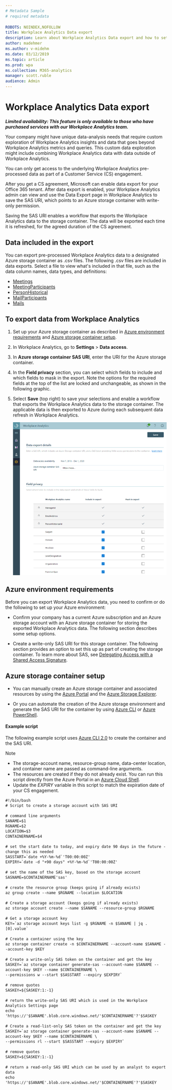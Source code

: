 ```yaml
---
# Metadata Sample
# required metadata

ROBOTS: NOINDEX,NOFOLLOW
title: Workplace Analytics Data export
description: Learn about Workplace Analytics Data export and how to set up and use it
author: madehmer
ms.author: v-midehm
ms.date: 03/12/2019
ms.topic: article
ms.prod: wpa
ms.collection: M365-analytics
manager: scott.ruble
audience: Admin
---
```


# Workplace Analytics Data export

_**Limited availability: This feature is only available to those who have purchased services with our Workplace Analytics team.**_

Your company might have unique data-analysis needs that require custom exploration of Workplace Analytics insights and data that goes beyond Workplace Analytics metrics and queries. This custom data exploration might include combining Workplace Analytics data with data outside of Workplace Analytics.

You can only get access to the underlying Workplace Analytics pre-processed data as part of a Customer Service (CS) engagement.

After you get a CS agreement, Microsoft can enable data export for your Office 365 tenant. After data export is enabled, your Workplace Analytics admin can view and use the Data Export page in Workplace Analytics to save the SAS URI, which points to an Azure storage container with write-only permission.

Saving the SAS URI enables a workflow that exports the Workplace Analytics data to the storage container. The data will be exported each time it is refreshed, for the agreed duration of the CS agreement.

## Data included in the export

You can export pre-processed Workplace Analytics data to a designated Azure storage container as .csv files. The following .csv files are included in data exports. Select a file to view what's included in that file, such as the data column names, data types, and definitions:

* [Meetings](./Meetings.md)
* [MeetingParticipants](./MeetingParticipants.md)
* [PersonHistorical](./PersonHistorical.md)
* [MailParticipants](./MailParticipants.md)
* [Mails](./Mails.md)

## To export data from Workplace Analytics

1. Set up your Azure storage container as described in [Azure environment requirements](#azure-environment-requirements) and [Azure storage container setup](#azure-storage-container-setup).
2. In Workplace Analytics, go to **Settings** > **Data access**.
3. In **Azure storage container SAS URI**, enter the URI for the Azure storage container. 
4. In the **Field privacy** section, you can select which fields to include and which fields to mask in the export. Note the options for the required fields at the top of the list are locked and unchangeable, as shown in the following graphic.
5. Select **Save** (top right) to save your selections and enable a workflow that exports the Workplace Analytics data to the storage container. The applicable data is then exported to Azure during each subsequent data refresh in Workplace Analytics.

   ![Workplace Analytics data export settings page](./images/data-export.png)

## Azure environment requirements

Before you can export Workplace Analytics data, you need to confirm or do the following to set up your Azure environment:

* Confirm your company has a current Azure subscription and an Azure storage account with an Azure storage container for storing the exported Workplace Analytics data. The following section describes some setup options.

* Create a write-only SAS URI for this storage container. The following section provides an option to set this up as part of creating the storage container. To learn more about SAS, see [Delegating Access with a Shared Access Signature](https://docs.microsoft.com/rest/api/storageservices/delegating-access-with-a-shared-access-signature).

## Azure storage container setup

* You can manually create an Azure storage container and associated resources by using the [Azure Portal](https://portal.azure.com) and the [Azure Storage Explorer](https://azure.microsoft.com/features/storage-explorer/).

* Or you can automate the creation of the Azure storage environment and generate the SAS URI for the container by using [Azure CLI](https://docs.microsoft.com/cli/azure/get-started-with-azure-cli?view=azure-cli-latest) or [Azure PowerShell](https://docs.microsoft.com/azure/storage/common/storage-powershell-guide-full).

#### Example script
The following example script uses [Azure CLI 2.0](https://docs.microsoft.com/cli/azure/get-started-with-azure-cli?view=azure-cli-latest) to create the container and the SAS URI.

> [!Note]
> * The storage-account name, resource-group name, data-center location, and container name are passed as command-line arguments.
> * The resources are created if they do not already exist. You can run this script directly from the Azure Portal in an [Azure Cloud Shell](https://azure.microsoft.com/features/cloud-shell/).
> * Update the _EXPIRY_ variable in this script to match the expiration date of your CS engagement.

```
#!/bin/bash
# Script to create a storage account with SAS URI

# command line arguments 
SANAME=$1
RGNAME=$2
LOCATION=$3
CONTAINERNAME=$4

# set the start date to today, and expiry date 90 days in the future - change this as needed
SASSTART=`date +%Y-%m-%d`'T00:00:00Z'
EXPIRY=`date -d "+90 days" +%Y-%m-%d`'T00:00:00Z'

# set the name of the SAS key, based on the storage account
SASNAME=$CONTAINERNAME'sas'

# create the resource group (keeps going if already exists)
az group create --name $RGNAME --location $LOCATION

# Create a storage account (keeps going if already exists)
az storage account create --name $SANAME --resource-group $RGNAME

# Get a storage account key
KEY=`az storage account keys list -g $RGNAME -n $SANAME | jq .[0].value`

# Create a container using the key
az storage container create -n $CONTAINERNAME --account-name $SANAME --account-key $KEY

# Create a write-only SAS token on the container and get the key
SASKEY=`az storage container generate-sas --account-name $SANAME --account-key $KEY --name $CONTAINERNAME \
--permissions w --start $SASSTART --expiry $EXPIRY`

# remove quotes
SASKEY=${SASKEY:1:-1}

# return the write-only SAS URI which is used in the Workplace Analytics Settings page
echo 'https://'$SANAME'.blob.core.windows.net/'$CONTAINERNAME'?'$SASKEY

# Create a read-list-only SAS token on the container and get the key
SASKEY=`az storage container generate-sas --account-name $SANAME --account-key $KEY --name $CONTAINERNAME \
--permissions rl --start $SASSTART --expiry $EXPIRY`

# remove quotes
SASKEY=${SASKEY:1:-1}

# return a read-only SAS URI which can be used by an analyst to export data
echo 'https://'$SANAME'.blob.core.windows.net/'$CONTAINERNAME'?'$SASKEY
```
